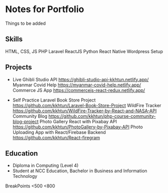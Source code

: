# Notes for Portfolio

Things to be added
## Skills
HTML, CSS, JS
PHP
Laravel
ReactJS
Python
React Native
Wordpress Setup

## Projects
- Live
Ghibli Studio API
https://ghibli-studio-api-kkhtun.netlify.app/
Myanmar Covid Help
https://myanmar-covid-help.netlify.app/
Commerce JS App
https://commercejs-react-redux.netlify.app/

- Self Practice
Laravel Book Store Project https://github.com/kkhtun/Laravel-Book-Store-Project
WildFire Tracker https://github.com/kkhtun/WildFire-Tracker-by-React-and-NASA-API
Community Blog https://github.com/kkhtun/php-course-community-blog-project
Photo Gallery React with Pixabay API https://github.com/kkhtun/PhotoGallery-by-Pixabay-API
Photo Uploading App with React/Firebase Backend https://github.com/kkhtun/React-firegram

## Education
- Diploma in Computing (Level 4)
- Student at NCC Education, Bachelor in Business and Information Technology


BreakPoints
<500
<800